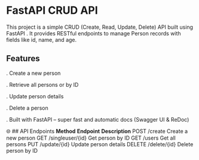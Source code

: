 # FastAPI CRUD API
This project is a simple CRUD (Create, Read, Update, Delete) API built using FastAPI
. It provides RESTful endpoints to manage Person records with fields like id, name, and age.

## Features

. Create a new person

. Retrieve all persons or by ID

. Update person details

. Delete a person

. Built with FastAPI – super fast and automatic docs (Swagger UI & ReDoc)

🌐 ## API Endpoints
**Method**	**Endpoint**	**Description**
POST	       /create	Create a new person
GET	        /singleuser/{id}	Get person by ID
GET         /users	Get all persons
PUT       	/update/{id}	Update person details
DELETE	    /delete/{id}	Delete person by ID
